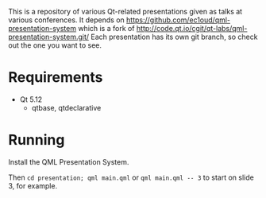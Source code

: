 This is a repository of various Qt-related presentations given as 
talks at various conferences.  It depends on
https://github.com/ec1oud/qml-presentation-system
which is a fork of
http://code.qt.io/cgit/qt-labs/qml-presentation-system.git/
Each presentation has its own git branch, so check out the one you want to see.

# Requirements

* Qt 5.12
  * qtbase, qtdeclarative

# Running

Install the QML Presentation System.

Then `cd presentation; qml main.qml` or `qml main.qml -- 3` to start on slide 3, for example.
